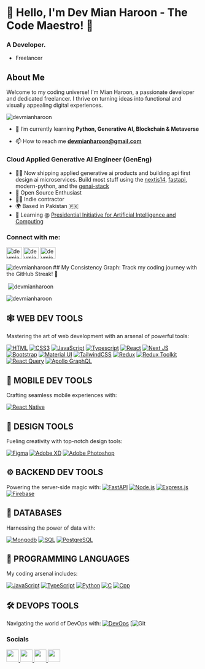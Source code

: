 # 👋 Hello, I'm Dev Mian Haroon - The Code Maestro! 🚀
### A Developer.

- Freelancer

## About Me
Welcome to my coding universe! I'm Mian Haroon, a passionate developer and dedicated freelancer. I thrive on turning ideas into functional and visually appealing digital experiences.

<p align="left"> <img src="https://komarev.com/ghpvc/?username=devmianharoon&label=Profile%20views&color=0e75b6&style=flat" alt="devmianharoon" /> </p>

- 🌱 I’m currently learning **Python, Generative AI, Blockchain & Metaverse**
  
- 📫 How to reach me **devmianharoon@gmail.com**

 ### Cloud Applied Generative AI Engineer (GenEng)

* 👨‍💻  Now shipping applied generative ai products and building api first design ai microservices. Build most stuff using the [nextjs14](https://nextjs.org/), [fastapi](https://fastapi.tiangolo.com/), modern-python, and the [genai-stack](https://github.com/panaverse/learn-generative-ai)
* 🤝  Open Source Enthusiast
* 🧑‍🏫  Indie contractor
* 🌍  Based in Pakistan 🇵🇰
* 🧠  Learning @ [Presidential Initiative for Artificial Intelligence and Computing](piaic.org)

<h3 align="left">Connect with me:</h3>
<p align="left">
<a href="https://www.linkedin.com/in/devmianharoon/" target="blank"><img align="center" src="https://raw.githubusercontent.com/rahuldkjain/github-profile-readme-generator/master/src/images/icons/Social/linked-in-alt.svg" alt="devmianharoon" height="30" width="40" /></a>
<a href="https://www.facebook.com/devmianharoon" target="blank"><img align="center" src="https://raw.githubusercontent.com/rahuldkjain/github-profile-readme-generator/master/src/images/icons/Social/facebook.svg" alt="devmianharoon" height="30" width="40" /></a>
<a href="https://www.instagram.com/devmianharoon/" target="blank"><img align="center" src="https://raw.githubusercontent.com/rahuldkjain/github-profile-readme-generator/master/src/images/icons/Social/instagram.svg" alt="devmianharoon" height="30" width="40" /></a>
</p>
<p><img align="left" src="https://github-readme-stats.vercel.app/api/top-langs?username=devmianharoon&show_icons=true&locale=en&layout=compact" alt="devmianharoon" /></p>
## My Consistency Graph:
Track my coding journey with the GitHub Streak! 🚀

<p>&nbsp;<img align="center" src="https://github-readme-stats.vercel.app/api?username=devmianharoon&show_icons=true&locale=en" alt="devmianharoon" /></p>
<p><img align="center" src="https://github-readme-streak-stats.herokuapp.com/?user=devmianharoon&" alt="devmianharoon" /></p>


## 🕸️ **WEB DEV TOOLS**
Mastering the art of web development with an arsenal of powerful tools:

[![HTML](https://img.shields.io/badge/HTML5-E34F26?style=for-the-badge&logo=html5&logoColor=white)](https://github.com/devmianharoon)
[![CSS3](https://img.shields.io/badge/CSS3-1572B6?style=for-the-badge&logo=css3&logoColor=white)](https://github.com/devmianharoon)
[![JavaScript](https://img.shields.io/badge/JavaScript-F7DF1E?style=for-the-badge&logo=javascript&logoColor=black)](https://github.com/devmianharoon)
[![Typescript](https://img.shields.io/badge/TypeScript-007ACC?style=for-the-badge&logo=typescript&logoColor=white)](https://github.com/devmianharoon)
[![React](https://img.shields.io/badge/React-20232A?style=for-the-badge&logo=react&logoColor=61DAFB)](https://github.com/devmianharoon)
[![Next JS](https://img.shields.io/badge/Next-black?style=for-the-badge&logo=next.js&logoColor=white)](https://github.com/devmianharoon)
[![Bootstrap](https://img.shields.io/badge/Bootstrap-563D7C?style=for-the-badge&logo=bootstrap&logoColor=white)](https://github.com/devmianharoon)
[![Material UI](https://img.shields.io/badge/Material--UI-%230081CB.svg?style=for-the-badge&logo=mui&logoColor=white)](https://github.com/devmianharoon)
[![TailwindCSS](https://img.shields.io/badge/tailwindcss-%2338B2AC.svg?style=for-the-badge&logo=tailwind-css&logoColor=white)](https://github.com/devmianharoon)
[![Redux](https://img.shields.io/badge/Redux-593D88?style=for-the-badge&logo=redux&logoColor=white)](https://github.com/devmianharoon)
[![Redux Toolkit](https://img.shields.io/badge/Redux_Toolkit-%23404d59.svg?style=for-the-badge&logo=redux&logoColor=white)](https://github.com/devmianharoon)
[![React Query](https://img.shields.io/badge/React_Query-000?style=for-the-badge&logo=react&logoColor=white)](https://github.com/devmianharoon)
[![Apollo GraphQL](https://img.shields.io/badge/Apollo%20GraphQL-311C87?style=for-the-badge&logo=apollo-graphql&logoColor=white)](https://github.com/devmianharoon)

## 📱 **MOBILE DEV TOOLS**
Crafting seamless mobile experiences with:

[![React Native](https://img.shields.io/badge/React_Native-20232A?style=for-the-badge&logo=react&logoColor=61DAFB)](https://github.com/devmianharoon)

## 🍧 **DESIGN TOOLS**
Fueling creativity with top-notch design tools:

[![Figma](https://img.shields.io/badge/figma-%23F24E1E.svg?style=for-the-badge&logo=figma&logoColor=white)](https://github.com/devmianharoon)
[![Adobe XD](https://img.shields.io/badge/Adobe%20XD-470137?style=for-the-badge&logo=Adobe%20XD&logoColor=#FF61F6)](https://github.com/devmianharoon)
[![Adobe Photoshop](https://img.shields.io/badge/adobe%20photoshop-%2331A8FF.svg?style=for-the-badge&logo=adobe%20photoshop&logoColor=white)](https://github.com/devmianharoon)

## ⚙️ **BACKEND DEV TOOLS**
Powering the server-side magic with:
[![FastAPI](https://img.shields.io/badge/fastapi-%2300C7B7.svg?style=for-the-badge&logo=fastapi)](https://github.com/tiangolo/fastapi)
[![Node.js](https://img.shields.io/badge/Node.js-43853D?style=for-the-badge&logo=node.js&logoColor=white)](https://github.com/devmianharoon)
[![Express.js](https://img.shields.io/badge/Express.js-404D59?style=for-the-badge)](https://github.com/devmianharoon)
[![Firebase](https://img.shields.io/badge/firebase-%23039BE5.svg?style=for-the-badge&logo=firebase)](https://github.com/devmianharoon)

## 📅 **DATABASES**
Harnessing the power of data with:

[![Mongodb](https://img.shields.io/badge/MongoDB-4EA94B?style=for-the-badge&logo=mongodb&logoColor=white)](https://github.com/devmianharoon)
[![SQL](https://img.shields.io/badge/sql-%2307405e.svg?style=for-the-badge&logo=sql)](https://github.com/sql)
[![PostgreSQL](https://img.shields.io/badge/PostgreSQL-336791?style=for-the-badge&logo=postgresql&logoColor=white)](https://github.com/devmianharoon)

## 🎯 **PROGRAMMING LANGUAGES**
My coding arsenal includes:

[![JavaScript](https://img.shields.io/badge/JavaScript-F7DF1E?style=for-the-badge&logo=javascript&logoColor=black)](https://github.com/devmianharoon)
[![TypeScript](https://img.shields.io/badge/TypeScript-007ACC?style=for-the-badge&logo=TypeScript&logoColor=white)](https://github.com/devmianharoon)
[![Python](https://img.shields.io/badge/python-%2314354C.svg?style=for-the-badge&logo=python&logoColor=white)](https://github.com/python)
[![C](https://img.shields.io/badge/C-CC6699?style=for-the-badge&logo=C&logoColor=white)](https://github.com/devmianharoon)
[![Cpp](https://img.shields.io/badge/CPP-007ACC?style=for-the-badge&logo=Cpp&logoColor=white)](https://github.com/devmianharoon)

## 🛠️ **DEVOPS TOOLS**
Navigating the world of DevOps with:
[![DevOps](https://img.shields.io/badge/devops-%23017ACB.svg?style=for-the-badge&logo=devops&logoColor=white)](https://github.com/devops)
[![Git](https://img.shields.io/badge/git-%23F050)

### Socials

<p align="left">  <a href="https://www.github.com/devmianharoon" target="_blank" rel="noreferrer"> <picture> <source media="(prefers-color-scheme: dark)" srcset="https://raw.githubusercontent.com/danielcranney/readme-generator/main/public/icons/socials/github-dark.svg" /> <source media="(prefers-color-scheme: light)" srcset="https://raw.githubusercontent.com/danielcranney/readme-generator/main/public/icons/socials/github.svg" /> <img src="https://raw.githubusercontent.com/danielcranney/readme-generator/main/public/icons/socials/github.svg" width="32" height="32" /> </picture> </a> <a href="https://www.linkedin.com/in/devmianharoon" target="_blank" rel="noreferrer"> <picture> <source media="(prefers-color-scheme: dark)" srcset="https://raw.githubusercontent.com/danielcranney/readme-generator/main/public/icons/socials/linkedin-dark.svg" /> <source media="(prefers-color-scheme: light)" srcset="https://raw.githubusercontent.com/danielcranney/readme-generator/main/public/icons/socials/linkedin.svg" /> <img src="https://raw.githubusercontent.com/danielcranney/readme-generator/main/public/icons/socials/linkedin.svg" width="32" height="32" /> </picture> </a> <a href="https://www.x.com/devmianharoon" target="_blank" rel="noreferrer"> <picture> <source media="(prefers-color-scheme: dark)" srcset="https://raw.githubusercontent.com/danielcranney/readme-generator/main/public/icons/socials/twitter-dark.svg" /> <source media="(prefers-color-scheme: light)" srcset="https://raw.githubusercontent.com/danielcranney/readme-generator/main/public/icons/socials/twitter.svg" /> <img src="https://raw.githubusercontent.com/danielcranney/readme-generator/main/public/icons/socials/twitter.svg" width="32" height="32" /> </picture> </a> <a href="https://www.youtube.com/devmianharoon" target="_blank" rel="noreferrer"> <picture> <source media="(prefers-color-scheme: dark)" srcset="undefined" /> <source media="(prefers-color-scheme: light)" srcset="https://raw.githubusercontent.com/danielcranney/readme-generator/main/public/icons/socials/youtube.svg" /> <img src="https://raw.githubusercontent.com/danielcranney/readme-generator/main/public/icons/socials/youtube.svg" width="32" height="32" /> </picture> </a></p>
